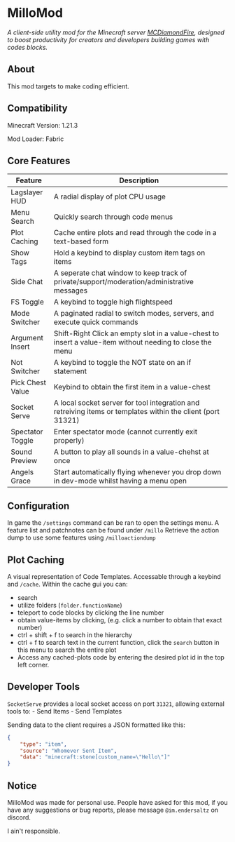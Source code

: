 # MilloMod

*A client-side utility mod for the Minecraft server [MCDiamondFire](https://mcdiamondfire.com/home/), designed to boost productivity for creators and developers building games with codes blocks.*

## About
This mod targets to make coding efficient.

## Compatibility
Minecraft Version: 1.21.3

Mod Loader: Fabric

## Core Features
|Feature|Description|
|-------|-----------|
|Lagslayer HUD|A radial display of plot CPU usage|
|Menu Search|Quickly search through code menus|
|Plot Caching|Cache entire plots and read through the code in a text-based form|
|Show Tags|Hold a keybind to display custom item tags on items|
|Side Chat|A seperate chat window to keep track of private/support/moderation/administrative messages|
|FS Toggle|A keybind to toggle high flightspeed|
|Mode Switcher|A paginated radial to switch modes, servers, and execute quick commands|
|Argument Insert|Shift-Right Click an empty slot in a value-chest to insert a value-item without needing to close the menu|
|Not Switcher|A keybind to toggle the NOT state on an if statement|
|Pick Chest Value|Keybind to obtain the first item in a value-chest|
|Socket Serve|A local socket server for tool integration and retreiving items or templates within the client (port 31321)|
|Spectator Toggle|Enter spectator mode (cannot currently exit properly)|
|Sound Preview|A button to play all sounds in a value-chehst at once|
|Angels Grace|Start automatically flying whenever you drop down in dev-mode whilst having a menu open|


## Configuration
In game the `/settings` command can be ran to open the settings menu.
A feature list and patchnotes can be found under `/millo`
Retrieve the action dump to use some features using `/milloactiondump`

## Plot Caching
A visual representation of Code Templates. Accessable through a keybind and `/cache`.
Within the cache gui you can:
 - search
 - utilize folders (`folder.functionName`)
 - teleport to code blocks by clicking the line number
 - obtain value-items by clicking, (e.g. click a number to obtain that exact number)
 - ctrl + shift + f to search in the hierarchy
 - ctrl + f to search text in the current function, click the `search` button in this menu to search the entire plot
 - Access any cached-plots code by entering the desired plot id in the top left corner.

## Developer Tools
`SocketServe` provides a local socket access on port `31321`, allowing external tools to:
	- Send Items
 	- Send Templates

Sending data to the client requires a JSON formatted like this:
```json
{
	"type": "item",
	"source": "Whomever Sent Item",
	"data": "minecraft:stone[custom_name=\"Hello\"]"
}
```

## Notice
MilloMod was made for personal use. People have asked for this mod, if you have any suggestions or bug reports, please message `@im.endersaltz` on discord.

I ain't responsible.

